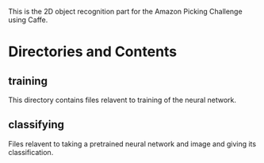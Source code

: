 This is the 2D object recognition part for the Amazon Picking Challenge using
Caffe.

Directories and Contents
========================

training
--------
This directory contains files relavent to training of the neural network.

classifying
-----------
Files relavent to taking a pretrained neural network and image and giving its
classification.
